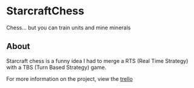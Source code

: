 # StarcraftChess
Chess... but you can train units and mine minerals


## About

Starcraft chess is a funny idea I had to merge a RTS (Real Time Strategy) with a TBS (Turn Based Strategy) game.


For more information on the project, view the [trello](https://trello.com/b/NtmF3bI4/starcraft-chess-board)
